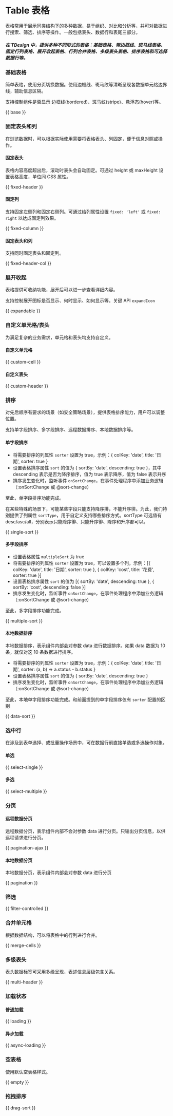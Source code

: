 # Table 表格

表格常用于展示同类结构下的多种数据，易于组织、对比和分析等，并可对数据进行搜索、筛选、排序等操作。一般包括表头、数据行和表尾三部分。

##### 在 TDesign 中，提供多种不同形式的表格：基础表格、带边框线、斑马线表格、固定行列表格、展开收起表格、行列合并表格、多级表头表格、排序表格和可选择数据行等。

### 基础表格

简单表格，使用分页切换数据。使用边框线、斑马纹等清晰呈现各数据单元格边界线，辅助信息区隔。

支持控制组件是否显示 边框线(bordered)、斑马纹(stripe)、悬浮态(hover)等。

{{ base }}

### 固定表头和列


在浏览数据时，可以根据实际使用需要将表格表头、列固定，便于信息对照或操作。

#### 固定表头

表格内容高度超出后，滚动时表头会自动固定。可通过 height 或 maxHeight 设置表格高度，单位同 CSS 属性。

{{ fixed-header }}

#### 固定列

支持固定左侧列和固定右侧列。可通过给列属性设置 `fixed: 'left'` 或 `fixed: right` 以达成固定列效果。

{{ fixed-column }}

#### 固定表头和列

支持同时固定表头和固定列。

{{ fixed-header-col }}

### 展开收起

表格提供可收纳功能，展开后可以进一步查看详细内容。

支持控制展开图标是否显示、何时显示、如何显示等。关键 API `expandIcon`

{{ expandable }}

### 自定义单元格/表头

为满足复杂的业务需求，单元格和表头均支持自定义。

#### 自定义单元格

{{ custom-cell }}

#### 自定义表头

{{ custom-header }}

### 排序

对先后顺序有要求的场景（如安全策略场景），提供表格排序能力，用户可以调整位置。

支持单字段排序、多字段排序、远程数据排序、本地数据排序等。

#### 单字段排序

- 将需要排序的列属性 `sorter` 设置为 true，示例：{ colKey: 'date', title: '日期', sorter: true }
- 设置表格排序属性 `sort` 的值为 { sortBy: 'date', descending: true }，其中 descending 表示是否为降序排序，值为 true 表示降序，值为 false 表示升序
- 排序发生变化时，监听事件 `onSortChange`，在事件处理程序中添加业务逻辑（:onSortChange 或 @sort-change）

至此，单字段排序功能完成。

在某些特殊的场景下，可能某些字段只能支持降序排，不能升序徘。为此，我们特别提供了列属性 `sortType`，用于自定义支持哪些排序方式。sortType 可选值有 desc/asc/all，分别表示只能降序徘、只能升序徘、降序和升序都可以。

{{ single-sort }}

#### 多字段排序

- 设置表格属性 `multipleSort` 为 true
- 将需要排序的列属性 `sorter` 设置为 true，可以设置多个列，示例：[{ colKey: 'date', title: '日期', sorter: true }, { colKey: 'cost', title: '花费', sorter: true }]
- 设置表格排序属性 `sort` 的值为 [{ sortBy: 'date', descending: true }, { sortBy: 'cost', descending: false }]
- 排序发生变化时，监听事件 `onSortChange`，在事件处理程序中添加业务逻辑（:onSortChange 或 @sort-change）

至此，多字段排序功能完成。

{{ multiple-sort }}

#### 本地数据排序

本地数据排序，表示组件内部会对参数 data 进行数据排序。如果 data 数据为 10 条，就仅对这 10 条数据进行排序。

- 将需要排序的列属性 `sorter` 设置为 true，示例：{ colKey: 'date', title: '日期', sorter: (a, b) => a.status - b.status  }
- 设置表格排序属性 `sort` 的值为 { sortBy: 'date', descending: true }
- 排序发生变化时，监听事件 `onSortChange`，在事件处理程序中添加业务逻辑（:onSortChange 或 @sort-change）

至此，本地单字段排序功能完成。和前面提到的单字段排序仅有 `sorter` 配置的区别

{{ data-sort }}

### 选中行

在涉及到表单选择、或批量操作场景中，可在数据行前直接单选或多选操作对象。

#### 单选

{{ select-single }}

#### 多选

{{ select-multiple }}
### 分页

#### 远程数据分页

远程数据分页，表示组件内部不会对参数 data 进行分页。只输出分页信息，以供远程请求进行分页。

{{ pagination-ajax }}
#### 本地数据分页

本地数据分页，表示组件内部会对参数 data 进行分页

{{ pagination }}

### 筛选

{{ filter-controlled }}

### 合并单元格

根据数据结构，可以将表格中的行列进行合并。

{{ merge-cells }}


### 多级表头

表头数据标签可采用多级呈现，表述信息层级包含关系。

{{ multi-header }}

### 加载状态

#### 普通加载

{{ loading }}

#### 异步加载

{{ async-loading }}

### 空表格

使用默认空表格样式。

{{ empty }}

### 拖拽排序

{{ drag-sort }}
